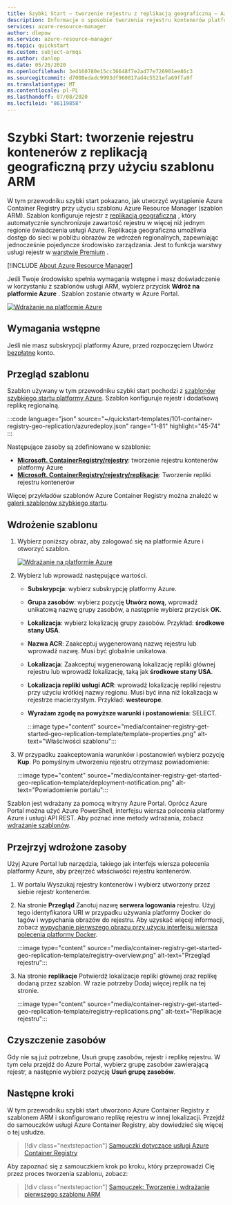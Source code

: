 ```yaml
---
title: Szybki Start — tworzenie rejestru z replikacją geograficzną — Azure Resource Manager szablonu
description: Informacje o sposobie tworzenia rejestru kontenerów platformy Azure z replikacją geograficzną przy użyciu szablonu Azure Resource Manager.
services: azure-resource-manager
author: dlepow
ms.service: azure-resource-manager
ms.topic: quickstart
ms.custom: subject-armqs
ms.author: danlep
ms.date: 05/26/2020
ms.openlocfilehash: 3ed160780e15cc36648f7e2ad77e726901ee86c3
ms.sourcegitcommit: d7008edadc9993df960817ad4c5521efa69ffa9f
ms.translationtype: MT
ms.contentlocale: pl-PL
ms.lasthandoff: 07/08/2020
ms.locfileid: "86119858"
---
```

# <a name="quickstart-create-a-geo-replicated-container-registry-by-using-an-arm-template"></a>Szybki Start: tworzenie rejestru kontenerów z replikacją geograficzną przy użyciu szablonu ARM

W tym przewodniku szybki start pokazano, jak utworzyć wystąpienie Azure Container Registry przy użyciu szablonu Azure Resource Manager (szablon ARM). Szablon konfiguruje rejestr z [replikacją geograficzną](container-registry-geo-replication.md) , który automatycznie synchronizuje zawartość rejestru w więcej niż jednym regionie świadczenia usługi Azure. Replikacja geograficzna umożliwia dostęp do sieci w pobliżu obrazów ze wdrożeń regionalnych, zapewniając jednocześnie pojedyncze środowisko zarządzania. Jest to funkcja warstwy usługi rejestr w [warstwie Premium](container-registry-skus.md) .

[!INCLUDE [About Azure Resource Manager](../../includes/resource-manager-quickstart-introduction.md)]

Jeśli Twoje środowisko spełnia wymagania wstępne i masz doświadczenie w korzystaniu z szablonów usługi ARM, wybierz przycisk **Wdróż na platformie Azure** . Szablon zostanie otwarty w Azure Portal.

[![Wdrażanie na platformie Azure](../media/template-deployments/deploy-to-azure.svg)](https://portal.azure.com/#create/Microsoft.Template/uri/https%3A%2F%2Fraw.githubusercontent.com%2FAzure%2Fazure-quickstart-templates%2Fmaster%2F101-container-registry-geo-replication%2Fazuredeploy.json)

## <a name="prerequisites"></a>Wymagania wstępne

Jeśli nie masz subskrypcji platformy Azure, przed rozpoczęciem Utwórz [bezpłatne](https://azure.microsoft.com/free/) konto.

## <a name="review-the-template"></a>Przegląd szablonu

Szablon używany w tym przewodniku szybki start pochodzi z [szablonów szybkiego startu platformy Azure](https://azure.microsoft.com/resources/templates/101-container-registry-geo-replication/). Szablon konfiguruje rejestr i dodatkową replikę regionalną.

:::code language="json" source="~/quickstart-templates/101-container-registry-geo-replication/azuredeploy.json" range="1-81" highlight="45-74" :::

Następujące zasoby są zdefiniowane w szablonie:

* **[Microsoft. ContainerRegistry/rejestry](/azure/templates/microsoft.containerregistry/registries)**: tworzenie rejestru kontenerów platformy Azure
* **[Microsoft. ContainerRegistry/rejestry/replikacje](/azure/templates/microsoft.containerregistry/registries/replications)**: Tworzenie repliki rejestru kontenerów

Więcej przykładów szablonów Azure Container Registry można znaleźć w [galerii szablonów szybkiego startu](https://azure.microsoft.com/resources/templates/?resourceType=Microsoft.Containerregistry&pageNumber=1&sort=Popular).

## <a name="deploy-the-template"></a>Wdrożenie szablonu

 1. Wybierz poniższy obraz, aby zalogować się na platformie Azure i otworzyć szablon.

    [![Wdrażanie na platformie Azure](../media/template-deployments/deploy-to-azure.svg)](https://portal.azure.com/#create/Microsoft.Template/uri/https%3A%2F%2Fraw.githubusercontent.com%2FAzure%2Fazure-quickstart-templates%2Fmaster%2F101-container-registry-geo-replication%2Fazuredeploy.json)

 2. Wybierz lub wprowadź następujące wartości.

    * **Subskrypcja**: wybierz subskrypcję platformy Azure.
    * **Grupa zasobów**: wybierz pozycję **Utwórz nową**, wprowadź unikatową nazwę grupy zasobów, a następnie wybierz przycisk **OK**.
    * **Lokalizacja**: wybierz lokalizację grupy zasobów. Przykład: **środkowe stany USA**.
    * **Nazwa ACR**: Zaakceptuj wygenerowaną nazwę rejestru lub wprowadź nazwę. Musi być globalnie unikatowa.
    * **Lokalizacja**: Zaakceptuj wygenerowaną lokalizację repliki głównej rejestru lub wprowadź lokalizację, taką jak **środkowe stany USA**. 
    * **Lokalizacja repliki usługi ACR**: wprowadź lokalizację repliki rejestru przy użyciu krótkiej nazwy regionu. Musi być inna niż lokalizacja w rejestrze macierzystym. Przykład: **westeurope**.
    * **Wyrażam zgodę na powyższe warunki i postanowienia**: SELECT.

        :::image type="content" source="media/container-registry-get-started-geo-replication-template/template-properties.png" alt-text="Właściwości szablonu":::

 3. W przypadku zaakceptowania warunków i postanowień wybierz pozycję **Kup**. Po pomyślnym utworzeniu rejestru otrzymasz powiadomienie:

     :::image type="content" source="media/container-registry-get-started-geo-replication-template/deployment-notification.png" alt-text="Powiadomienie portalu":::

 Szablon jest wdrażany za pomocą witryny Azure Portal. Oprócz Azure Portal można użyć Azure PowerShell, interfejsu wiersza polecenia platformy Azure i usługi API REST. Aby poznać inne metody wdrażania, zobacz [wdrażanie szablonów](../azure-resource-manager/templates/deploy-cli.md).

## <a name="review-deployed-resources"></a>Przejrzyj wdrożone zasoby

Użyj Azure Portal lub narzędzia, takiego jak interfejs wiersza polecenia platformy Azure, aby przejrzeć właściwości rejestru kontenerów.

1. W portalu Wyszukaj rejestry kontenerów i wybierz utworzony przez siebie rejestr kontenerów.

1. Na stronie **Przegląd** Zanotuj nazwę **serwera logowania** rejestru. Użyj tego identyfikatora URI w przypadku używania platformy Docker do tagów i wypychania obrazów do rejestru. Aby uzyskać więcej informacji, zobacz [wypychanie pierwszego obrazu przy użyciu interfejsu wiersza polecenia platformy Docker](container-registry-get-started-docker-cli.md).

    :::image type="content" source="media/container-registry-get-started-geo-replication-template/registry-overview.png" alt-text="Przegląd rejestru":::

1. Na stronie **replikacje** Potwierdź lokalizacje repliki głównej oraz replikę dodaną przez szablon. W razie potrzeby Dodaj więcej replik na tej stronie.

    :::image type="content" source="media/container-registry-get-started-geo-replication-template/registry-replications.png" alt-text="Replikacje rejestru":::

## <a name="clean-up-resources"></a>Czyszczenie zasobów

Gdy nie są już potrzebne, Usuń grupę zasobów, rejestr i replikę rejestru. W tym celu przejdź do Azure Portal, wybierz grupę zasobów zawierającą rejestr, a następnie wybierz pozycję **Usuń grupę zasobów**.

## <a name="next-steps"></a>Następne kroki

W tym przewodniku szybki start utworzono Azure Container Registry z szablonem ARM i skonfigurowano replikę rejestru w innej lokalizacji. Przejdź do samouczków usługi Azure Container Registry, aby dowiedzieć się więcej o tej usłudze.

> [!div class="nextstepaction"]
> [Samouczki dotyczące usługi Azure Container Registry](container-registry-tutorial-prepare-registry.md)

Aby zapoznać się z samouczkiem krok po kroku, który przeprowadzi Cię przez proces tworzenia szablonu, zobacz:

> [!div class="nextstepaction"]
> [Samouczek: Tworzenie i wdrażanie pierwszego szablonu ARM](../azure-resource-manager/templates/template-tutorial-create-first-template.md)
